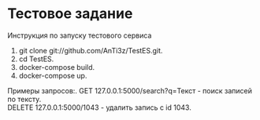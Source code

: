 # Тестовое задание
Инструкция по запуску тестового сервиса
1. git clone git://github.com/AnTi3z/TestES.git. 
2. cd TestES. 
3. docker-compose build. 
4. docker-compose up. 

Примеры запросов:. 
GET 127.0.0.1:5000/search?q=Текст - поиск записей по тексту.  
DELETE 127.0.0.1:5000/1043 - удалить запись с id 1043.  

